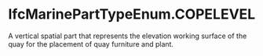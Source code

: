 IfcMarinePartTypeEnum.COPELEVEL
===============================
A vertical spatial part that represents the elevation working surface of the
quay for the placement of quay furniture and plant.  


